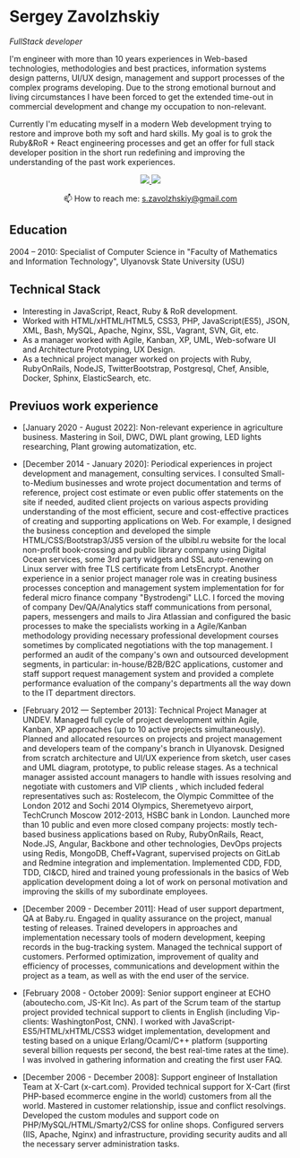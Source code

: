 # Sergey Zavolzhskiy
_FullStack developer_

I'm engineer with more than 10 years experiences in Web-based technologies, methodologies and best practices, information systems design patterns, UI/UX design, management and support processes of the complex programs developing. Due to the strong emotional burnout and living circumstances I have been forced to get the extended time-out in commercial development and change my occupation to non-relevant.

Currently I'm educating myself in a modern Web development trying to restore and improve both my soft and hard skills. My goal is to grok the Ruby&RoR \+ React engineering processes and get an offer for full stack developer position in the short run redefining and improving the understanding of the past work experiences.

<p align='center'>
   <a href="https://www.linkedin.com/in/zavolzhskiy/">
       <img src="https://img.shields.io/badge/linkedin-%230077B5.svg?&style=for-the-badge&logo=linkedin&logoColor=white"/>
   </a>
   <a href="https://t.me/SerjZzz">
       <img src="https://img.shields.io/badge/Telegram-2CA5E0?style=for-the-badge&logo=telegram&logoColor=white"/>
   </a>
<p align='center'>
   📫 How to reach me: <a href='mailto:s.zavolzhskiy@gmail.com'>s.zavolzhskiy@gmail.com</a>
</p>

## Education
2004 – 2010: Specialist of Computer Science in "Faculty of Mathematics and Information Technology", Ulyanovsk State University (USU)

## Technical Stack

- Interesting in JavaScript, React, Ruby & RoR development.
- Worked with HTML/xHTML/HTML5, CSS3, PHP, JavaScript(ES5), JSON, XML, Bash, MySQL, Apache, Nginx, SSL, Vagrant, SVN, Git, etc.
- As a manager worked with Agile, Kanban, XP, UML, Web-sofware UI and Architecture Prototyping, UX Design.
- As a technical project manager worked on projects with Ruby, RubyOnRails, NodeJS, TwitterBootstrap, Postgresql, Chef, Ansible, Docker, Sphinx, ElasticSearch, etc.

## Previuos work experience

- [January 2020 - August 2022]: Non-relevant experience in agriculture business. Mastering in Soil, DWC, DWL plant growing, LED lights researching, Plant growing automatization, etc.

- [December 2014 - January 2020]: Periodical experiences in project development and management, consulting services. I consulted Small-to-Medium businesses and wrote project documentation and terms of reference, project cost estimate or even public offer statements on the site if needed, audited client projects on various aspects providing understanding of the most efficient, secure and cost-effective practices of creating and supporting applications on Web. For example, I designed the business conception and developed the simple HTML/CSS/Bootstrap3/JS5 version of the ulbibl.ru website for the local non-profit book-crossing and public library company using Digital Ocean services, some 3rd party widgets and SSL auto-renewing on Linux server with free TLS certificate from LetsEncrypt. 
Another experience in a senior project manager role was in creating business processes conception and management system implementation for for federal micro finance company "Bystrodengi" LLC. I forced the moving of company Dev/QA/Analytics staff communications from personal, papers, messengers and mails to Jira Atlassian and configured the basic processes to make the specialists working in a Agile/Kanban methodology providing necessary professional development courses sometimes by complicated negotiations with the top management. I performed an audit of the company's own and outsourced development segments, in particular: in-house/B2B/B2C applications, customer and staff support request management system and provided a complete performance evaluation of the company's departments all the way down to the IT department directors.

- [February 2012 — September 2013]: Technical Project Manager at UNDEV. Managed full cycle of project development within Agile, Kanban, XP approaches (up to 10 active projects simultaneously). Planned and allocated resources on projects and project management and developers team of the company's branch in Ulyanovsk. Designed from scratch architecture and UI/UX experience from sketch, user cases and UML diagram, prototype, to public release stages. As a technical manager assisted account managers to handle with issues resolving and negotiate with customers and VIP clients , which included federal representatives such as: Rostelecom, the Olympic Committee of the London 2012 and Sochi 2014 Olympics, Sheremetyevo airport, TechCrunch Moscow 2012-2013, HSBC bank in London. Launched more than 10 public and even more closed company projects: mostly tech-based business applications based on Ruby, RubyOnRails, React, Node.JS, Angular, Backbone and other technologies, DevOps projects using Redis, MongoDB, Cheff+Vagrant, supervised projects on GitLab and Redmine integration and implementation. Implemented CDD, FDD, TDD, CI&CD, hired and trained young professionals in the basics of Web application development doing a lot of work on personal motivation and improving the skills of my subordinate employees.

- [December 2009 - December 2011]: Head of user support department, QA at Baby.ru. Engaged in quality assurance on the project, manual testing of releases. Trained developers in approaches and implementation necessary tools of modern development, keeping records in the bug-tracking system. Managed the technical support of customers. Performed optimization, improvement of quality and efficiency of processes, communications and development within the project as a team, as well as with the end user of the service.

- [February 2008 - October 2009]: Senior support engineer at ECHO (aboutecho.com, JS-Kit Inc). As part of the Scrum team of the startup project provided technical support to clients in English (including Vip-clients: WashingtonPost, CNN). I worked with JavaScript-ES5/HTML/xHTML/CSS3 widget implementation, development and testing based on a unique Erlang/Ocaml/C++ platform (supporting several billion requests per second, the best real-time rates at the time). I was involved in gathering information and creating the first user FAQ.

- [December 2006 - December 2008]: Support engineer of Installation Team at X-Cart (x-cart.com). Provided technical support for X-Cart (first PHP-based ecommerce engine in the world) customers from all the world. Mastered in customer relationship, issue and conflict resolvings. Developed the custom modules and support code on PHP/MySQL/HTML/Smarty2/CSS for online shops. Configured servers (IIS, Apache, Nginx) and infrastructure, providing security audits and all the necessary server administration tasks.
